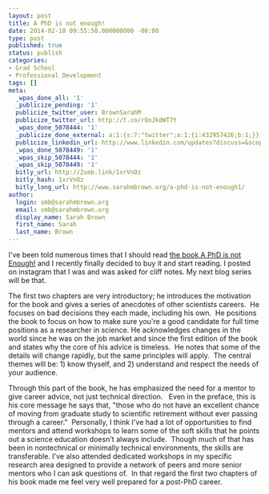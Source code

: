 ```yaml
---
layout: post
title: A PhD is not enough!
date: 2014-02-10 09:55:58.000000000 -08:00
type: post
published: true
status: publish
categories:
- Grad School
- Professional Development
tags: []
meta:
  _wpas_done_all: '1'
  _publicize_pending: '1'
  publicize_twitter_user: BrownSarahM
  publicize_twitter_url: http://t.co/rQoJkdWT7t
  _wpas_done_5078444: '1'
  _publicize_done_external: a:1:{s:7:"twitter";a:1:{i:432957426;b:1;}}
  publicize_linkedin_url: http://www.linkedin.com/updates?discuss=&scope=16659755&stype=M&topic=5838662465415962624&type=U&a=qBWA
  _wpas_done_5078449: '1'
  _wpas_skip_5078444: '1'
  _wpas_skip_5078449: '1'
  bitly_url: http://2smb.link/1xrVnOz
  bitly_hash: 1xrVnOz
  bitly_long_url: http://www.sarahmbrown.org/a-phd-is-not-enough1/
author:
  login: smb@sarahmbrown.org
  email: smb@sarahmbrown.org
  display_name: Sarah Brown
  first_name: Sarah
  last_name: Brown
---
```

I've been told numerous times that I should read [the book A PhD is not Enough!](http://www.amazon.com/PhD-Is-Not-Enough-Survival/dp/0465022227) and I recently finally decided to buy it and start reading. I posted on instagram that I was and was asked for cliff notes. My next blog series will be that.

The first two chapters are very introductory; he introduces the motivation for the book and gives a series of anecdotes of other scientists careers.  He focuses on bad decisions they each made, including his own.  He positions the book to focus on how to make sure you're a good candidate for full time positions as a researcher in science. He acknowledges changes in the world since he was on the job market and since the first edition of the book and states why the core of his advice is timeless.  He notes that some of the details will change rapidly, but the same principles will apply.  The central themes will be: 1) know thyself, and 2) understand and respect the needs of your audience.

Through this part of the book, he has emphasized the need for a mentor to give career advice, not just technical direction.   Even in the preface, this is his core message he says that, "those who do not have an excellent chance of moving from graduate study to scientific retirement without ever passing through a career."  Personally, I think I've had a lot of opportunities to find mentors and attend workshops to learn some of the soft skills that he points out a science education doesn't always include.  Though much of that has been in nontechnical or minimally technical environments, the skills are transferable. I've also attended dedicated workshops in my specific research area designed to provide a network of peers and more senior mentors who I can ask questions of.  In that regard the first two chapters of his book made me feel very well prepared for a post-PhD career.
